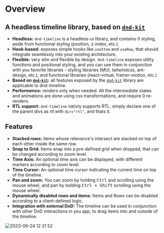 # Overview

## A headless timeline library, based on [`dnd-kit`](https://docs.dndkit.com/)

- **Headless:** `dnd-timeline` is a headless-ui library, and contains 0 styling, aside from functional styling (position, z-index, etc.).
- **Hook-based:** exposes simple hooks like `useItem` and `useRow`, that should integrate seamlessly into your existing architecture.
- **Flexible:** very slim and flexible by design. `dnd-timeline` exposes utility functions and positional styling, and you can use them in conjunction with you favorite libraries - styling libraries (MUI, tailwindcss, ant-design, etc.), and functional libraries (react-virtual, framer-motion, etc.)
- **Based on [`dnd-kit`](https://docs.dndkit.com/):** all features exposed by the [`dnd-kit`](https://docs.dndkit.com/) library are applicable to dnd-timeline.
- **Performence:** renders only when needed. All the intermediate states and animations are done using css transformations, and require 0 re-renders.
- **RTL support:** `dnd-timeline` nativly supports RTL. simply declare one of the parent divs as rtl with `dir="rtl"`, and thats it.

## Features

- **Stacked rows:** Items whose relevance's intersect are stacked on top of each other inside the same row.
- **Snap to Grid:** Items snap into a pre-defined grid when dropped, that can be changed according to zoom level.
- **Time Axis:** An optional time axis can be displayed, with different markers according to zoom level.
- **Time Cursor:** An optional time cursor indicating the current time on top of the timeline.
- **Pan and zoom:** You can zoom by holding <kbd>Ctrl</kbd> and scrolling using the mouse wheel, and pan by holding <kbd>Ctrl + Shift</kbd> scrolling using the mouse wheel.
- **Dynamically disabled rows and items:** Items and Rows can be disabled according to a client-defined logic.
- **Integration with external DnD:** The timeline can be used in conjunction with other DnD interactions in you app, to drag items into and outside of the timeline.

![2023-06-24 12 21 52](https://github.com/samuelarbibe/dnd-timeline/assets/38098325/98ec3d4a-df73-4766-8be3-4b3347c65658)
